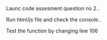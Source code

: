 Launc code assesment question no 2..

Run html/js file and check the console..

Test the function by changing line 106

